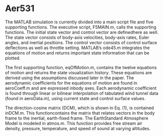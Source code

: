 # Aer531

  The MATLAB simulation is currently divided into a main script file and five supporting functions. The executive script, F5MAIN.m, calls the supporting functions. The initial state vector and control vector are definedhere as well. The state vector consists of body-axis velocities, body-axis rates, Euler angles, and inertial positions. The control vector consists of control surface deflections as well as throttle setting. MATLAB’s ode45.m integrates the equations of motion and returns important state information that can be plotted.

  The first supporting function, eqOfMotion.m, contains the twelve equations of motion and returns the state visualization history.  These equations are derived using the assumptions discussed later in the paper. The aerodynamic coefficients for the equations of motion are found in aeroCoeff.m and are expressed inbody axes. Each aerodynamic coefficient is found through linear or bilinear interpolation of tabulated wind tunnel data (found in aeroData.m), using current state and control surface values.

  The direction-cosine matrix  (DCM), which is shown in  Eq. (1), is contained inDCM.m.  This functioncontains the  matrix that relates vectors in the body frame to the inertial, earth-fixed frame. The EarthStandard Atmosphere Model is modeled in atmos.m. This function provides free stream air density, pressure, temperature, and speed of sound at varying altitudes.
